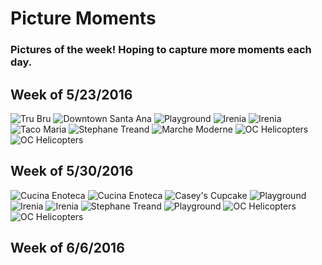 # Picture Moments

### Pictures of the week! Hoping to capture more moments each day.

Week of 5/23/2016
-----------------
![Tru Bru](https://c5.staticflickr.com/8/7407/26899116284_77e513917a_z.jpg)
![Downtown Santa Ana](https://c2.staticflickr.com/8/7367/27436133721_51ee8d384b_z.jpg)
![Playground](https://c1.staticflickr.com/8/7475/27231828240_913c58e36c_z.jpg)
![Irenia](https://c8.staticflickr.com/8/7233/27436133151_32975ffc5b_z.jpg)
![Irenia](https://c7.staticflickr.com/8/7430/27473767606_560fedc0df_z.jpg)
![Taco Maria](https://c4.staticflickr.com/8/7114/27436132531_ae599feeff_z.jpg)
![Stephane Treand](https://c5.staticflickr.com/8/7077/27231827220_e251f6b2e3_z.jpg)
![Marche Moderne](https://c6.staticflickr.com/8/7354/27436131941_555ac72243_z.jpg)
![OC Helicopters](https://c5.staticflickr.com/8/7406/27473769116_efc8e67aa0_z.jpg)
![OC Helicopters](https://c1.staticflickr.com/8/7324/27473768936_c91241115b_z.jpg)

Week of 5/30/2016
-----------------
![Cucina Enoteca](https://c5.staticflickr.com/8/7069/27473768596_cd811d35b9_z.jpg)
![Cucina Enoteca](https://c5.staticflickr.com/8/7231/27231826300_aaa0354db4_z.jpg)
![Casey's Cupcake](https://c3.staticflickr.com/8/7444/27473768266_d912b8bd9b_z.jpg)
![Playground](https://c1.staticflickr.com/8/7453/27231826080_13e99a2b44_z.jpg)
![Irenia](https://c5.staticflickr.com/8/7654/27473768036_02f08e2ddf_z.jpg)
![Irenia](https://c4.staticflickr.com/8/7337/27436130011_1001209949_z.jpg)
![Stephane Treand](https://c3.staticflickr.com/8/7540/27232247170_21162495f6_z.jpg)
![Playground](https://c6.staticflickr.com/8/7354/27436131941_555ac72243_z.jpg)
![OC Helicopters](https://c1.staticflickr.com/8/7202/26899514744_bd539d1735_z.jpg)
![OC Helicopters](https://c1.staticflickr.com/8/7324/27473768936_c91241115b_z.jpg)

Week of 6/6/2016
----------------